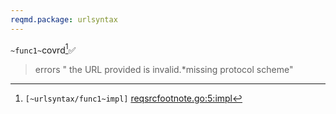 ```yaml
---
reqmd.package: urlsyntax
---
```


`~func1~`covrd[^1]✅

[^1]: `[~urlsyntax/func1~impl]` [reqsrcfootnote.go:5:impl](://github.com/voedger/example/blob/main/reqsrcfootnote.go#L5)
> errors " the URL provided is invalid.*missing protocol scheme"